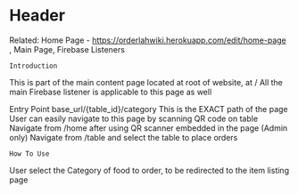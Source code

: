 <!-- TITLE: Order Page -->
<!-- SUBTITLE: A quick summary of Order Page -->

# Header

Related:
Home Page - https://orderlahwiki.herokuapp.com/edit/home-page
, Main Page, Firebase Listeners

	Introduction
This is part of the main content page located at root of website, at /
All the main Firebase listener is applicable to this page as well

Entry Point
base_url/{table_id}/category
This is the EXACT path of the page
User can easily navigate to this page by scanning QR code on table
Navigate from /home after using QR scanner embedded in the page
(Admin only) Navigate from /table and select the table to place orders

	How To Use
User select the Category of food to order, to be redirected to the item listing page


